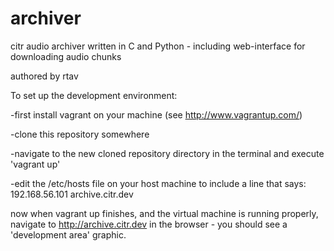 archiver
========

citr audio archiver written in C and Python - including web-interface for downloading audio chunks

authored by rtav


To set up the development environment:

-first install vagrant on your machine (see http://www.vagrantup.com/)

-clone this repository somewhere

-navigate to the new cloned repository directory in the terminal and execute 'vagrant up'

-edit the /etc/hosts file on your host machine to include a line that says:
192.168.56.101  archive.citr.dev

now when vagrant up finishes, and the virtual machine is running properly, navigate to http://archive.citr.dev in the browser - you should see a 'development area' graphic.

